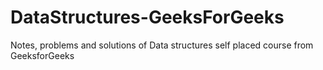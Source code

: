 # DataStructures-GeeksForGeeks
Notes, problems and solutions of Data structures self placed course from GeeksforGeeks 
